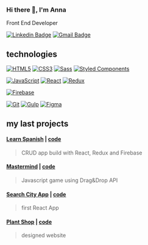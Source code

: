 ### Hi there 👋, I'm Anna
Front End Developer

[![Linkedin Badge](https://img.shields.io/badge/-LinkedIn-blue?style=flat-square&logo=Linkedin&logoColor=white&link=https://www.linkedin.com/in/anna-kotowicz-53692319b/)](https://www.linkedin.com/in/anna-kotowicz-53692319b/)
[![Gmail Badge](https://img.shields.io/badge/-Gmail-c14438?style=flat-square&logo=Gmail&logoColor=white&link=mailto:anna.julia.kotowicz@gmail.com)](mailto:anna.julia.kotowicz@gmail.com)

## technologies

[![HTML5](https://img.shields.io/badge/-HTML5-black?style=flat-square&logo=html5)](https://github.com/kodowicz/kodowicz)
[![CSS3](https://img.shields.io/badge/-CSS3-black?style=flat-square&logo=css3&logoColor=1572B6)](https://github.com/kodowicz/kodowicz)
[![Sass](https://img.shields.io/badge/-Sass-black?style=flat-square&logo=Sass&)](https://sass-lang.com/)
[![Styled Components](https://img.shields.io/badge/-StyledComponents-black?style=flat-square&logo=Styled-Components)](https://styled-components.com/)

[![JavaScript](https://img.shields.io/badge/-JavaScript-black?style=flat-square&logo=javascript)](https://github.com/kodowicz/kodowicz)
[![React](https://img.shields.io/badge/-React-black?style=flat-square&logo=react)](https://en.reactjs.org/)
[![Redux](https://img.shields.io/badge/-Redux-black?style=flat-square&logo=Redux&logoColor=764abc)](https://https://redux.js.org/)

[![Firebase](https://img.shields.io/badge/-Firebase-black?style=flat-square&logo=Firebase)](https://firebase.google.com/)

[![Git](https://img.shields.io/badge/-Git-black?style=flat-square&logo=git)](https://github.com/kodowicz/kodowicz)
[![Gulp](https://img.shields.io/badge/-Gulp-black?style=flat-square&logo=gulp)](https://gulpjs.com/)
[![Figma](https://img.shields.io/badge/-Figma-black?style=flat-square&logo=Figma)](https://figma.com/)

## my last projects

#### [Learn Spanish](https://learn-spanish.web.app/) | [code](https://github.com/kodowicz/learn-spanish) 
> CRUD app build with React, Redux and Firebase

#### [Mastermind](https://kodowicz.github.io/mastermind/) | [code](https://github.com/kodowicz/mastermind) 
> Javascript game using Drag&Drop API

#### [Search City App](https://kodowicz.github.io/search-app/) | [code](https://github.com/kodowicz/search-app) 
> first React App

#### [Plant Shop](https://kodowicz.github.io/plant-shop/) | [code](https://github.com/kodowicz/plant-shop) 
> designed website
